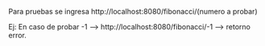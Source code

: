 Para pruebas se ingresa http://localhost:8080/fibonacci/(numero a probar)

Ej: En caso de probar -1 --> http://localhost:8080/fibonacci/-1 --> retorno error.
